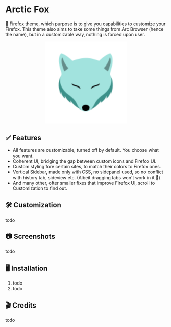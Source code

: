 # Arctic Fox

🦊 Firefox theme, which purpose is to give you capabilities to customize your Firefox. This theme also aims to take some things from Arc Browser (hence the name), but in a customizable way, nothing is forced upon user.

<p align="center">
	<img src="media/Logo.svg" height="256px" label="Arctic Fox">
</p>

## ✅ Features

-   All features are customizable, turned off by default. You choose what you want.
-   Coherent UI, bridging the gap between custom icons and Firefox UI.
-   Custom styling fore certain sites, to match their colors to Firefox ones.
-   Vertical Sidebar, made only with CSS, no sidepanel used, so no conflict with history tab, sideview etc. (Albeit dragging tabs won't work in it 🫤)
-   And many other, ofter smaller fixes that improve Firefox UI, scroll to Customization to find out.

## 🛠️ Customization

todo

## 📷 Screenshots

todo

## 🖥️ Installation

1. todo
2. todo

## 🎬 Credits

todo

